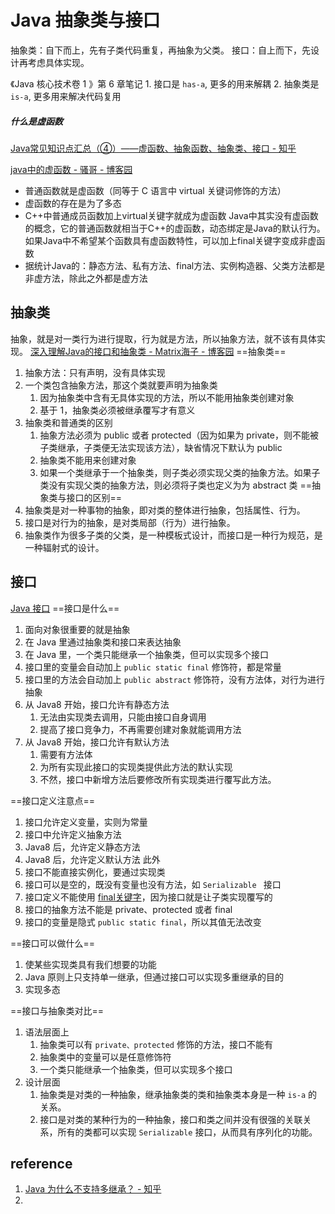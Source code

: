 # Java 抽象类与接口

抽象类：自下而上，先有子类代码重复，再抽象为父类。
接口：自上而下，先设计再考虑具体实现。

《Java 核心技术卷 1 》第 6 章笔记
	1. 接口是 `has-a`, 更多的用来解耦
	2. 抽象类是 `is-a`, 更多用来解决代码复用

##### 什么是虚函数
[Java常见知识点汇总（④）——虚函数、抽象函数、抽象类、接口 - 知乎](https://zhuanlan.zhihu.com/p/109823137)

[java中的虚函数 - 骚哥 - 博客园](https://www.cnblogs.com/saoge/p/16543547.html)
- 普通函数就是虚函数（同等于 C 语言中 virtual 关键词修饰的方法）
- 虚函数的存在是为了多态
- C++中普通成员函数加上virtual关键字就成为虚函数
    Java中其实没有虚函数的概念，它的普通函数就相当于C++的虚函数，动态绑定是Java的默认行为。如果Java中不希望某个函数具有虚函数特性，可以加上final关键字变成非虚函数
- 据统计Java的：静态方法、私有方法、final方法、实例构造器、父类方法都是非虚方法，除此之外都是虚方法
## 抽象类
抽象，就是对一类行为进行提取，行为就是方法，所以抽象方法，就不该有具体实现。
[深入理解Java的接口和抽象类 - Matrix海子 - 博客园](https://www.cnblogs.com/dolphin0520/p/3811437.html)
==抽象类==
1. 抽象方法：只有声明，没有具体实现
2. 一个类包含抽象方法，那这个类就要声明为抽象类
	1. 因为抽象类中含有无具体实现的方法，所以不能用抽象类创建对象
	2. 基于 1，抽象类必须被继承覆写才有意义
3. 抽象类和普通类的区别
	1. 抽象方法必须为 public 或者 protected（因为如果为 private，则不能被子类继承，子类便无法实现该方法），缺省情况下默认为 public
	2. 抽象类不能用来创建对象
	3. 如果一个类继承于一个抽象类，则子类必须实现父类的抽象方法。如果子类没有实现父类的抽象方法，则必须将子类也定义为为 abstract 类
==抽象类与接口的区别==
1. 抽象类是对一种事物的抽象，即对类的整体进行抽象，包括属性、行为。
2. 接口是对行为的抽象，是对类局部（行为）进行抽象。
3. 抽象类作为很多子类的父类，是一种模板式设计，而接口是一种行为规范，是一种辐射式的设计。

## 接口
[Java 接口](https://mp.weixin.qq.com/s?__biz=MzIxNzQwNjM3NA==&mid=2247487402&idx=1&sn=b3fc3365a442c02fac52a6f2fa595b87)
==接口是什么==
1. 面向对象很重要的就是抽象
2. 在 Java 里通过抽象类和接口来表达抽象
3. 在 Java 里，一个类只能继承一个抽象类，但可以实现多个接口
4. 接口里的变量会自动加上 `public static final` 修饰符，都是常量
5. 接口里的方法会自动加上 `public abstract` 修饰符，没有方法体，对行为进行抽象
6. 从 Java8 开始，接口允许有静态方法
	1. 无法由实现类去调用，只能由接口自身调用
	2. 提高了接口竞争力，不再需要创建对象就能调用方法
7. 从 Java8 开始，接口允许有默认方法
	1. 需要有方法体
	2. 为所有实现此接口的实现类提供此方法的默认实现
	3. 不然，接口中新增方法后要修改所有实现类进行覆写此方法。

==接口定义注意点==
1. 接口允许定义变量，实则为常量
2. 接口中允许定义抽象方法
3. Java8 后，允许定义静态方法
4. Java8 后，允许定义默认方法
此外
1. 接口不能直接实例化，要通过实现类
2. 接口可以是空的，既没有变量也没有方法，如 `Serializable ` 接口
3. 接口定义不能使用 [final关键字](final关键字.md)，因为接口就是让子类实现覆写的
4. 接口的抽象方法不能是 private、protected 或者 final
5. 接口的变量是隐式 `public static final`，所以其值无法改变

==接口可以做什么==
1. 使某些实现类具有我们想要的功能
2. Java 原则上只支持单一继承，但通过接口可以实现多重继承的目的
3. 实现多态

==接口与抽象类对比==
1. 语法层面上
	1. 抽象类可以有 `private、protected` 修饰的方法，接口不能有
	2. 抽象类中的变量可以是任意修饰符
	3. 一个类只能继承一个抽象类，但可以实现多个接口
2. 设计层面
	1. 抽象类是对类的一种抽象，继承抽象类的类和抽象类本身是一种 `is-a` 的关系。
	2. 接口是对类的某种行为的一种抽象，接口和类之间并没有很强的关联关系，所有的类都可以实现 `Serializable` 接口，从而具有序列化的功能。


## reference
1. [Java 为什么不支持多继承？ - 知乎](https://www.zhihu.com/question/24317891)
2. 